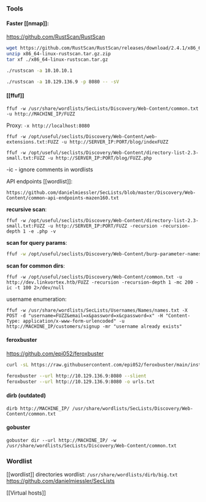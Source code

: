 
### Tools

#### Faster [[nmap]]:
https://github.com/RustScan/RustScan
```bash
wget https://github.com/RustScan/RustScan/releases/download/2.4.1/x86_64-linux-rustscan.tar.gz.zip
unzip x86_64-linux-rustscan.tar.gz.zip 
tar xf ./x86_64-linux-rustscan.tar.gz 

./rustscan -a 10.10.10.1

./rustscan -a 10.129.136.9 -p 8080 -- -sV
```

#### [[ffuf]]
`ffuf -w /usr/share/wordlists/SecLists/Discovery/Web-Content/common.txt -u http://MACHINE_IP/FUZZ`

Proxy:
`-x http://localhost:8080`

```shell
ffuf -w /opt/useful/seclists/Discovery/Web-Content/web-extensions.txt:FUZZ -u http://SERVER_IP:PORT/blog/indexFUZZ
```

```shell
ffuf -w /opt/useful/seclists/Discovery/Web-Content/directory-list-2.3-small.txt:FUZZ -u http://SERVER_IP:PORT/blog/FUZZ.php
```

-ic - ignore comments in wordlists

API endpoints [[wordlist]]:
```
https://github.com/danielmiessler/SecLists/blob/master/Discovery/Web-Content/common-api-endpoints-mazen160.txt
```

**recursive scan**:
```shell
ffuf -w /opt/useful/seclists/Discovery/Web-Content/directory-list-2.3-small.txt:FUZZ -u http://SERVER_IP:PORT/FUZZ -recursion -recursion-depth 1 -e .php -v
```

**scan for query params**:
```bash
ffuf -w /opt/useful/seclists/Discovery/Web-Content/burp-parameter-names.txt:FUZZ -u http://admin.academy.htb:53809/admin/admin.php?FUZZ=key -fs 798
```


**scan for common dirs**:
```shell
ffuf -w /opt/useful/seclists/Discovery/Web-Content/common.txt -u http://dev.linkvortex.htb/FUZZ -recursion -recursion-depth 1 -mc 200 -ic -t 100 2>/dev/null
```

username enumeration:
````shell
ffuf -w /usr/share/wordlists/SecLists/Usernames/Names/names.txt -X POST -d "username=FUZZ&email=x&password=x&cpassword=x" -H "Content-Type: application/x-www-form-urlencoded" -u http://MACHINE_IP/customers/signup -mr "username already exists"
````
#### feroxbuster
https://github.com/epi052/feroxbuster
```bash
curl -sL https://raw.githubusercontent.com/epi052/feroxbuster/main/install-nix.sh | bash -s $HOME/.local/bin
```
```bash
feroxbuster --url http://10.129.136.9:8080 --slient
feroxbuster --url http://10.129.136.9:8080 -o urls.txt
```

#### dirb (outdated)
`dirb http://MACHINE_IP/ /usr/share/wordlists/SecLists/Discovery/Web-Content/common.txt`

#### gobuster
`gobuster dir --url http://MACHINE_IP/ -w /usr/share/wordlists/SecLists/Discovery/Web-Content/common.txt`

### Wordlist
[[wordlist]]
directories wordlist: `/usr/share/wordlists/dirb/big.txt` 
https://github.com/danielmiessler/SecLists


[[Virtual hosts]]
